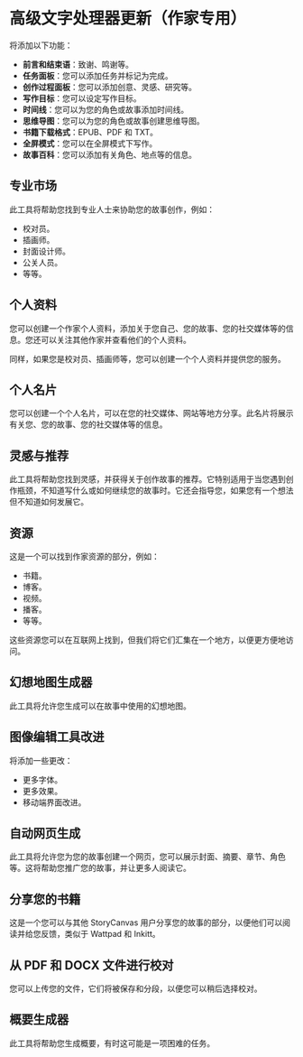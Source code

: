 # 高级文字处理器更新（作家专用）

将添加以下功能：

- **前言和结束语**：致谢、鸣谢等。
- **任务面板**：您可以添加任务并标记为完成。
- **创作过程面板**：您可以添加创意、灵感、研究等。
- **写作目标**：您可以设定写作目标。
- **时间线**：您可以为您的角色或故事添加时间线。
- **思维导图**：您可以为您的角色或故事创建思维导图。
- **书籍下载格式**：EPUB、PDF 和 TXT。
- **全屏模式**：您可以在全屏模式下写作。
- **故事百科**：您可以添加有关角色、地点等的信息。

## 专业市场

此工具将帮助您找到专业人士来协助您的故事创作，例如：

- 校对员。
- 插画师。
- 封面设计师。
- 公关人员。
- 等等。

## 个人资料

您可以创建一个作家个人资料，添加关于您自己、您的故事、您的社交媒体等的信息。您还可以关注其他作家并查看他们的个人资料。

同样，如果您是校对员、插画师等，您可以创建一个个人资料并提供您的服务。

## 个人名片

您可以创建一个个人名片，可以在您的社交媒体、网站等地方分享。此名片将展示有关您、您的故事、您的社交媒体等的信息。

## 灵感与推荐

此工具将帮助您找到灵感，并获得关于创作故事的推荐。它特别适用于当您遇到创作瓶颈，不知道写什么或如何继续您的故事时。它还会指导您，如果您有一个想法但不知道如何发展它。

## 资源

这是一个可以找到作家资源的部分，例如：

- 书籍。
- 博客。
- 视频。
- 播客。
- 等等。

这些资源您可以在互联网上找到，但我们将它们汇集在一个地方，以便更方便地访问。

## 幻想地图生成器

此工具将允许您生成可以在故事中使用的幻想地图。

## 图像编辑工具改进

将添加一些更改：

- 更多字体。
- 更多效果。
- 移动端界面改进。

## 自动网页生成

此工具将允许您为您的故事创建一个网页，您可以展示封面、摘要、章节、角色等。这将帮助您推广您的故事，并让更多人阅读它。

## 分享您的书籍

这是一个您可以与其他 StoryCanvas 用户分享您的故事的部分，以便他们可以阅读并给您反馈，类似于 Wattpad 和 Inkitt。

## 从 PDF 和 DOCX 文件进行校对

您可以上传您的文件，它们将被保存和分段，以便您可以稍后选择校对。

## 概要生成器

此工具将帮助您生成概要，有时这可能是一项困难的任务。